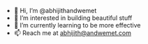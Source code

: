 - 👋 Hi, I’m @abhijithandwemet
- 👀 I’m interested in building beautiful stuff
- 🌱 I’m currently learning to be more effective
- 📫 Reach me at abhijith@andwemet.com
